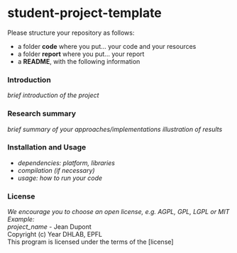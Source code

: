 # student-project-template

Please structure your repository as follows:

- a folder **code** where you put... your code and your resources
- a folder **report** where you put... your report
- a **README**, with the following information

### Introduction
_brief introduction of the project_

### Research summary
_brief summary of your approaches/implementations_
_illustration of results_

### Installation and Usage
- _dependencies: platform, libraries_
- _compilation (if necessary)_
- _usage: how to run your code_

### License
_We encourage you to choose an open license, e.g. AGPL, GPL, LGPL or MIT_    
_Example:_         
*project_name* - Jean Dupont    
Copyright (c) Year DHLAB, EPFL    
This program is licensed under the terms of the [license]    




    

